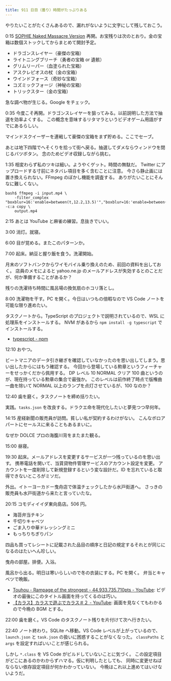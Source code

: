```yaml
---
title: 911 日目（曇り）時間がたっぷりある
---
```


やりたいことがたくさんあるので、漏れがないように文字にして残しておこう。

0:15 [SOPHIE Naked Massacre Version][dtp22b] 再開。お宝残りは次のとおり。金の宝箱は数個ストックしてからまとめて開封予定。

* ドラゴンスレイヤー（豪傑の宝箱）
* ライトニングブリーチ（勇者の宝箱 or 遺骸）
* グリムリーパー（血塗られた宝箱）
* アスクレピオスの杖（金の宝箱）
* ウインドフォース（奇妙な宝箱）
* コズミックフォージ（神秘の宝箱）
* トリックスター（金の宝箱）

急な調べ物が生じる。Google をチェック。

0:35 今度こそ再開。ドラゴンスレイヤーを狙ってみる。以前説明した方法で抽選を効率よくする。
この概念を意味するリタマラというビデオゲーム用語がすでにあるらしい。

マインドスクイーザーを連戦して豪傑の宝箱をまず貯める。ここでセーブ。

あとは地下四階でへそくりを拾って街へ戻る。抽選してダメならウィンドウを閉じるバツボタン。
念のためビデオ収録しながら挑む。

1:35 相変わらず私のツキは細い。ようやくゲット。時間の無駄だ。
Twitter にアップロードする寸前にネタバレ項目を多く含むことに注意。
今さら静止画には置き換えられない。FFmpeg のぼかし機能を調査する。
ありがたいことにそんなに難しくない。

```console
bash$ ffmpeg -i input.mp4 \
    -filter_complex "boxblur=16:'enable=between(t,12.2,13.5)'","boxblur=16:'enable=between(t,34,36.2)'" -c:a copy \
    output.mp4
```

2:15 あとは YouTube と麻雀の練習。息抜きでいい。

3:00 消灯。就寝。

6:00 目が覚める。またこのパターンか。

7:00 起床。納豆と握り飯を食う。洗濯開始。

月末のソフトバンクからワイモバイル乗り換えのため、前回の資料を出しておく。
店員のメモによると yahoo.ne.jp のメールアドレスが失効するとのことだが、何か準備することがあるか？

残りの洗濯待ち時間に風呂場の換気扇のホコリ落とし。

8:00 洗濯物を干す。PC を開く。今日はいつもの倍暇なので VS Code ノートを可能な限り進めたい。

タスクノートから。TypeScript のプロジェクトで説明されているので、WSL に処理系をインストールする。
NVM があるから `npm install -g typescript` でインストールする。

* [typescript - npm](https://www.npmjs.com/package/typescript)

12:10 おやつ。

ビートマニアのデータ引き継ぎを確認していなかったのを思い出してしまう。思い出したからにはもう確認する。
今回から登場している勲章というフィーチャーをせっかくだから佩用する。
DP レベル 10 NORMAL クリア 100 曲というのが、現在持っている勲章の集合で最強か。
このレベルは前作終了時点で版権曲一曲を除いて NORMAL 以上のランプを点灯させているが、100 なのか？

12:40 歯を磨く。タスクノートを締め括りたい。

実践。`tasks.json` を改良する。ドラクエ命を現代化したいと夢見つつ早何年。

14:15 産経新聞の販売員が訪問。貧しい私が契約するわけがない。
こんなボロアパートにセールスに来ることもあるまいに。

なぜか DOLCE プロの海腹川背をまたまた観る。

15:00 昼寝。

19:30 起床。メールアドレスを変更するサービスが一つ残っているのを思い出す。
携帯電話を開いて、当賃貸物件管理サービスのアカウント設定を変更。
アカウントを一度削除して新規登録するという変な設計だ。ID を忘れていると取得できないところがミソだ。

外出。イトーヨーカドー曳舟店で体温チェックしたから水戸街道へ。
さっきの販売員も水戸街道から来たと言っていたな。

20:15 コモディイイダ東向島店。506 円。

* 海苔弁当チキン
* 千切りキャベツ
* ごま入り中華ドレッシングミニ
* もっちりちぎりパン

四品も買ってレシートに記載された品目の順序と日記の規定するそれとが同じになるのはたいへん珍しい。

曳舟の部屋。排便。入浴。

風呂から出る。明日は寒いらしいので冬の衣装にする。PC を開く。
弁当とキャベツで晩飯。

* [Touhou - Rampage of the strongest - 44.933.735.710pts - YouTube](https://www.youtube.com/watch?v=U-Infrl0H3Q):
  ビデオの最後にこのタイトル画面を持ってくるのは巧い。
* [【カラス】カラスで遊ぶでカラス＃２ - YouTube](https://www.youtube.com/watch?v=0p_v_895MKA):
  画面を見なくてもわかるので今晩の BGM とする。

22:00 歯を磨く。VS Code のタスクノート残りを片付けて次へ行きたい。

22:40 ノート終わり。SQLite へ移動。VS Code レベルが上がっているので、
`launch.json` と `task.json` の扱いに困惑することがなくなった。
`classPaths` と `args` を設定すればいいことが感じられる。

しかし `*.class` を VS Code がビルドしていないことに気づく。
この設定項目がどこにあるのかわからずハマる。仮に判明したとしても、
同時に変更せねばならない依存設定項目が何かわかっていない。
今晩はこれ以上進めてはいけないようだ。

[dtp22b]: https://www.dlsite.com/maniax/work/=/product_id/RJ424807/
